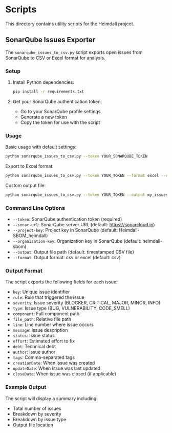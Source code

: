 # Scripts

This directory contains utility scripts for the Heimdall project.

## SonarQube Issues Exporter

The `sonarqube_issues_to_csv.py` script exports open issues from SonarQube to CSV or Excel format for analysis.

### Setup

1. Install Python dependencies:
   ```bash
   pip install -r requirements.txt
   ```

2. Get your SonarQube authentication token:
   - Go to your SonarQube profile settings
   - Generate a new token
   - Copy the token for use with the script

### Usage

Basic usage with default settings:
```bash
python sonarqube_issues_to_csv.py --token YOUR_SONARQUBE_TOKEN
```

Export to Excel format:
```bash
python sonarqube_issues_to_csv.py --token YOUR_TOKEN --format excel --output heimdall_issues.xlsx
```

Custom output file:
```bash
python sonarqube_issues_to_csv.py --token YOUR_TOKEN --output my_issues.csv
```

### Command Line Options

- `--token`: SonarQube authentication token (required)
- `--sonar-url`: SonarQube server URL (default: https://sonarcloud.io)
- `--project-key`: Project key in SonarQube (default: Heimdall-SBOM_heimdall)
- `--organization-key`: Organization key in SonarQube (default: heimdall-sbom)
- `--output`: Output file path (default: timestamped CSV file)
- `--format`: Output format: csv or excel (default: csv)

### Output Format

The script exports the following fields for each issue:

- `key`: Unique issue identifier
- `rule`: Rule that triggered the issue
- `severity`: Issue severity (BLOCKER, CRITICAL, MAJOR, MINOR, INFO)
- `type`: Issue type (BUG, VULNERABILITY, CODE_SMELL)
- `component`: Full component path
- `file_path`: Relative file path
- `line`: Line number where issue occurs
- `message`: Issue description
- `status`: Issue status
- `effort`: Estimated effort to fix
- `debt`: Technical debt
- `author`: Issue author
- `tags`: Comma-separated tags
- `creationDate`: When issue was created
- `updateDate`: When issue was last updated
- `closeDate`: When issue was closed (if applicable)

### Example Output

The script will display a summary including:
- Total number of issues
- Breakdown by severity
- Breakdown by issue type
- Output file location 